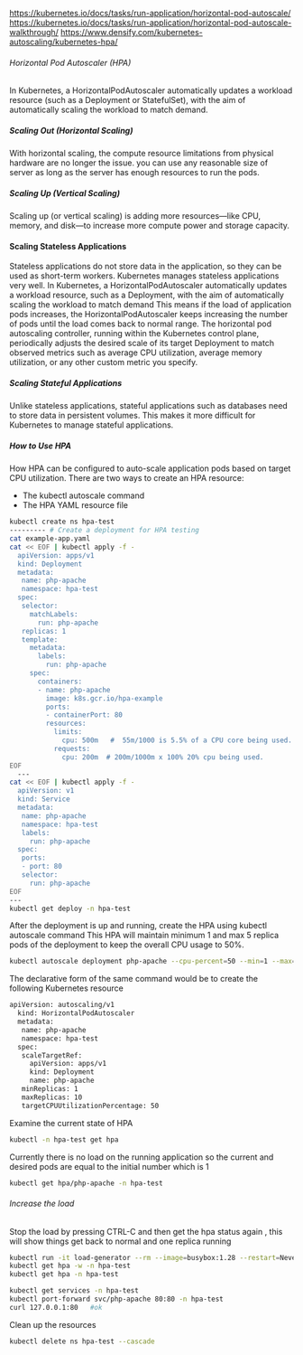 
https://kubernetes.io/docs/tasks/run-application/horizontal-pod-autoscale/
https://kubernetes.io/docs/tasks/run-application/horizontal-pod-autoscale-walkthrough/
https://www.densify.com/kubernetes-autoscaling/kubernetes-hpa/


###### Horizontal Pod Autoscaler (HPA)
In Kubernetes, a HorizontalPodAutoscaler automatically updates a workload resource (such as a Deployment or StatefulSet), with the aim of automatically scaling the workload to match demand.

##### Scaling Out (Horizontal Scaling)
With horizontal scaling, the compute resource limitations from physical hardware are no longer the issue.
you can use any reasonable size of server as long as the server has enough resources to run the pods.

##### Scaling Up (Vertical Scaling)
Scaling up (or vertical scaling) is adding more resources—like CPU, memory, and disk—to increase more compute power and storage capacity.

#### Scaling Stateless Applications
Stateless applications do not store data in the application, so they can be used as short-term workers. Kubernetes manages stateless applications very well.
In Kubernetes, a HorizontalPodAutoscaler automatically updates a workload resource, such as a Deployment, with the aim of automatically scaling the workload to match demand
This means if the load of application pods increases, the HorizontalPodAutoscaler keeps increasing the number of pods until the load comes back to normal range.
The horizontal pod autoscaling controller, running within the Kubernetes control plane, periodically adjusts the desired scale of its target Deployment to match observed metrics such as average CPU utilization, average memory utilization, or any other custom metric you specify.

##### Scaling Stateful Applications
Unlike stateless applications, stateful applications such as databases need to store data in persistent volumes.
This makes it more difficult for Kubernetes to manage stateful applications. 

##### How to Use HPA
How HPA can be configured to auto-scale application pods based on target CPU utilization. There are two ways to create an HPA resource:
- The kubectl autoscale command
- The HPA YAML resource file

``````sh
kubectl create ns hpa-test
--------- # Create a deployment for HPA testing
cat example-app.yaml
cat << EOF | kubectl apply -f -
  apiVersion: apps/v1
  kind: Deployment
  metadata:
   name: php-apache
   namespace: hpa-test
  spec:
   selector:
     matchLabels:
       run: php-apache
   replicas: 1
   template:
     metadata:
       labels:
         run: php-apache
     spec:
       containers:
       - name: php-apache
         image: k8s.gcr.io/hpa-example
         ports:
         - containerPort: 80
         resources:
           limits:
             cpu: 500m   #  55m/1000 is 5.5% of a CPU core being used. 500/1000 is 100% of 50% of cpu being used.
           requests:
             cpu: 200m  # 200m/1000m x 100% 20% cpu being used.
EOF
  ---
cat << EOF | kubectl apply -f -
  apiVersion: v1
  kind: Service
  metadata:
   name: php-apache
   namespace: hpa-test
   labels:
     run: php-apache
  spec:
   ports:
   - port: 80
   selector:
     run: php-apache
EOF
---
kubectl get deploy -n hpa-test

``````
After the deployment is up and running, create the HPA using kubectl autoscale command
This HPA will maintain minimum 1 and max 5 replica pods of the deployment to keep the overall CPU usage to 50%.
``````sh
kubectl autoscale deployment php-apache --cpu-percent=50 --min=1 --max=5 -n hpa-test

``````
The declarative form of the same command would be to create the following Kubernetes resource
``````sh
apiVersion: autoscaling/v1
  kind: HorizontalPodAutoscaler
  metadata:
   name: php-apache
   namespace: hpa-test
  spec:
   scaleTargetRef:
     apiVersion: apps/v1
     kind: Deployment
     name: php-apache
   minReplicas: 1
   maxReplicas: 10
   targetCPUUtilizationPercentage: 50

``````
Examine the current state of HPA
``````sh
kubectl -n hpa-test get hpa
``````
Currently there is no load on the running application so the current and desired pods are equal to the initial number which is 1
``````sh
kubectl get hpa/php-apache -n hpa-test
``````
###### Increase the load
Stop the load by pressing CTRL-C and then get the hpa status again , this will show things get back to normal and one replica running
``````sh
kubectl run -it load-generator --rm --image=busybox:1.28 --restart=Never -n hpa-test -- /bin/sh -c "while sleep 0.01; do wget -q -O- http://php-apache; done"
kubectl get hpa -w -n hpa-test
kubectl get hpa -n hpa-test

kubectl get services -n hpa-test
kubectl port-forward svc/php-apache 80:80 -n hpa-test
curl 127.0.0.1:80   #ok
``````
Clean up the resources
``````sh
kubectl delete ns hpa-test --cascade
``````
